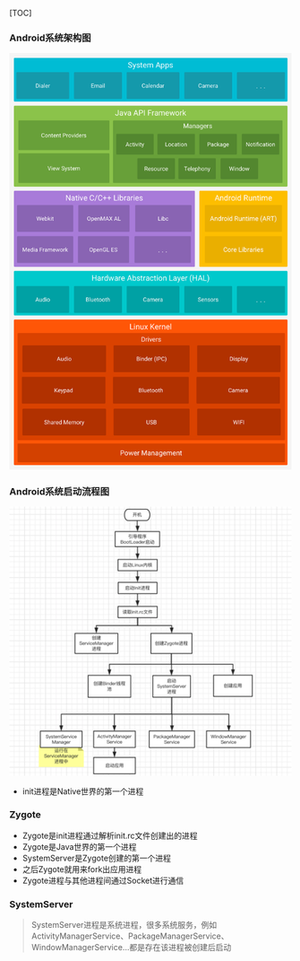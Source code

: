 [TOC]
### Android系统架构图
![](https://github.com/gxd523/note/raw/master/pic/android_system_structure.png)

### Android系统启动流程图
![](https://github.com/gxd523/note/raw/master/pic/android_system_launch_process.png)

* init进程是Native世界的第一个进程

### Zygote
* Zygote是init进程通过解析init.rc文件创建出的进程
* Zygote是Java世界的第一个进程
* SystemServer是Zygote创建的第一个进程
* 之后Zygote就用来fork出应用进程
* Zygote进程与其他进程间通过Socket进行通信

### SystemServer
> SystemServer进程是系统进程，很多系统服务，例如ActivityManagerService、PackageManagerService、WindowManagerService…都是存在该进程被创建后启动

